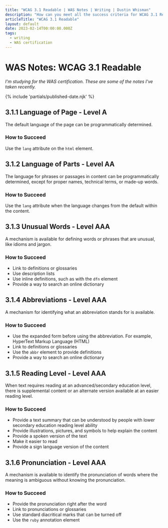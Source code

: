 ```yaml
---
title: "WCAG 3.1 Readable | WAS Notes | Writing | Dustin Whisman"
description: "How can you meet all the success criteria for WCAG 3.1 Readable?"
articleTitle: "WCAG 3.1 Readable"
layout: default
date: 2023-02-14T00:00:00.000Z
tags:
  - writing
  - WAS certification
---
```


# WAS Notes: WCAG 3.1 Readable

_I'm studying for the WAS certification. These are some of the notes I've taken recently._

{% include 'partials/published-date.njk' %}

## 3.1.1 Language of Page - Level A

The default language of the page can be programmatically determined.

### How to Succeed

Use the `lang` attribute on the `html` element.

## 3.1.2 Language of Parts - Level AA

The language for phrases or passages in content can be programmatically determined, except for proper names, technical terms, or made-up words.

### How to Succeed

Use the `lang` attribute when the language changes from the default within the content.

## 3.1.3 Unusual Words - Level AAA

A mechanism is available for defining words or phrases that are unusual, like idioms and jargon.

### How to Succeed

- Link to definitions or glossaries
- Use description lists
- Use inline definitions, such as with the `dfn` element
- Provide a way to search an online dictionary

## 3.1.4 Abbreviations - Level AAA

A mechanism for identifying what an abbreviation stands for is available.

### How to Succeed

- Use the expanded form before using the abbreviation. For example, HyperText Markup Language (HTML)
- Link to definitions or glossaries
- Use the `abbr` element to provide definitions
- Provide a way to search an online dictionary

## 3.1.5 Reading Level - Level AAA

When text requires reading at an advanced/secondary education level, there is supplemental content or an alternate version available at an easier reading level.

### How to Succeed

- Provide a text summary that can be understood by people with lower secondary education reading level ability
- Provide illustrations, pictures, and symbols to help explain the content
- Provide a spoken version of the text
- Make it easier to read
- Provide a sign language version of the content

## 3.1.6 Pronunciation - Level AAA

A mechanism is available to identify the pronunciation of words where the meaning is ambiguous without knowing the pronunciation.

### How to Succeed

- Provide the pronunciation right after the word
- Link to pronunciations or glossaries
- Use standard diacritical marks that can be turned off
- Use the `ruby` annotation element
